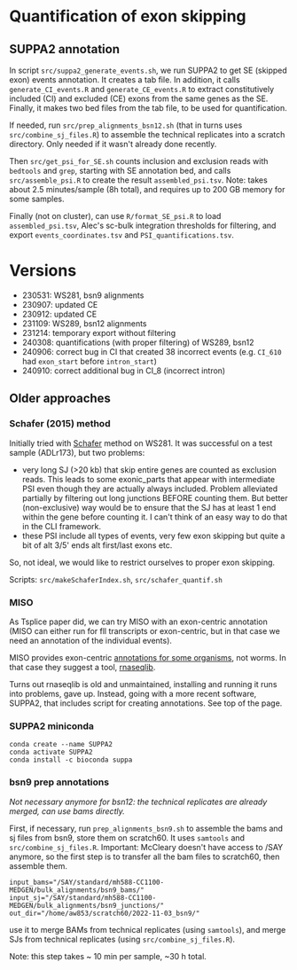 # Quantification of exon skipping





## SUPPA2 annotation

In script `src/suppa2_generate_events.sh`, we run SUPPA2 to get SE (skipped exon) events annotation. It creates a tab file. In addition, it calls `generate_CI_events.R` and `generate_CE_events.R` to extract constitutively included (CI) and excluded (CE) exons from the same genes as the SE. Finally, it makes two bed files from the tab file, to be used for quantification.

If needed, run `src/prep_alignments_bsn12.sh` (that in turns uses `src/combine_sj_files.R`) to assemble the technical replicates into a scratch directory. Only needed if it wasn't already done recently.

Then `src/get_psi_for_SE.sh` counts inclusion and exclusion reads with `bedtools` and `grep`, starting with SE annotation bed, and calls `src/assemble_psi.R` to create the result `assembled_psi.tsv`. Note: takes about 2.5 minutes/sample (8h total), and requires up to 200 GB memory for some samples.

Finally (not on cluster), can use `R/format_SE_psi.R` to load `assembled_psi.tsv`, Alec's sc-bulk integration thresholds for filtering, and export `events_coordinates.tsv` and `PSI_quantifications.tsv`.



# Versions

* 230531: WS281, bsn9 alignments
* 230907: updated CE
* 230912: updated CE
* 231109: WS289, bsn12 alignments
* 231214: temporary export without filtering
* 240308: quantifications (with proper filtering) of WS289, bsn12
* 240906: correct bug in CI that created 38 incorrect events (e.g. `CI_610` had `exon_start` before `intron_start`)
* 240910: correct additional bug in CI_8 (incorrect intron)



## Older approaches

### Schafer (2015) method

Initially tried with [Schafer](https://currentprotocols.onlinelibrary.wiley.com/doi/10.1002/0471142905.hg1116s87) method on WS281. It was successful on a test sample (ADLr173), but two problems:
* very long SJ (>20 kb) that skip entire genes are counted as exclusion reads. This leads to some exonic_parts that appear with intermediate PSI even though they are actually always included. Problem alleviated partially by filtering out long junctions BEFORE counting them. But better (non-exclusive) way would be to ensure that the SJ has at least 1 end within the gene before counting it. I can't think of an easy way to do that in the CLI framework.
* these PSI include all types of events, very few exon skipping but quite a bit of alt 3/5' ends alt first/last exons etc.

So, not ideal, we would like to restrict ourselves to proper exon skipping.

Scripts: `src/makeSchaferIndex.sh`, `src/schafer_quantif.sh`

### MISO

As Tsplice paper did, we can try MISO with an exon-centric annotation (MISO can either run for fll transcripts or exon-centric, but in that case we need an annotation of the individual events).

MISO provides exon-centric [annotations for some organisms](https://miso.readthedocs.io/en/fastmiso/annotation.html), not worms. In that case they suggest a tool, [rnaseqlib](https://rnaseqlib.readthedocs.io/en/clip/#creating-custom-gff-annotations-for-miso).

Turns out rnaseqlib is old and unmaintained, installing and running it runs into problems, gave up. Instead, going with a more recent software, SUPPA2, that includes script for creating annotations. See top of the page.


### SUPPA2 miniconda

```
conda create --name SUPPA2
conda activate SUPPA2
conda install -c bioconda suppa
```

### bsn9 prep annotations

*Not necessary anymore for bsn12: the technical replicates are already merged, can use bams directly.*


First, if necessary, run `prep_alignments_bsn9.sh` to assemble the bams and sj files from bsn9, store them on scratch60. It uses `samtools` and `src/combine_sj_files.R`. Important: McCleary doesn't have access to /SAY anymore, so the first step is to transfer all the bam files to scratch60, then assemble them.

```
input_bams="/SAY/standard/mh588-CC1100-MEDGEN/bulk_alignments/bsn9_bams/"
input_sj="/SAY/standard/mh588-CC1100-MEDGEN/bulk_alignments/bsn9_junctions/"
out_dir="/home/aw853/scratch60/2022-11-03_bsn9/"
```

use it to merge BAMs from technical replicates (using `samtools`), and merge SJs from technical replicates (using `src/combine_sj_files.R`).

Note: this step takes ~ 10 min per sample, ~30 h total.
